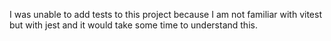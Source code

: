 <!-- Project Comments Go Here -->

I was unable to add tests to this project because I am not familiar with vitest but with jest and it would take some time to understand this.

